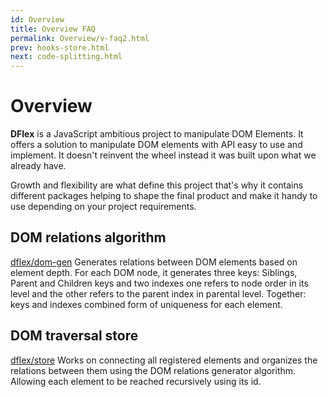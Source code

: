```yaml
---
id: Overview
title: Overview FAQ
permalink: Overview/v-faq2.html
prev: hooks-store.html
next: code-splitting.html
---
```


# Overview

**DFlex** is a JavaScript ambitious project to manipulate DOM Elements. It
offers a solution to manipulate DOM elements with API easy to use
and implement. It doesn't reinvent the wheel instead it was built upon
what we already have.

Growth and flexibility are what define this project that's why it contains different
packages helping to shape the final product and make it handy to use
depending on your project requirements.

## DOM relations algorithm

[dflex/dom-gen](/dom-gen) Generates relations between DOM elements based on
element depth. For each DOM node, it generates three keys: Siblings, Parent and
Children keys and two
indexes one refers to node order in its level and the other refers to the parent
index in parental level. Together: keys and indexes combined form of
uniqueness for each element.

## DOM traversal store

[dflex/store](/store) Works on connecting all registered elements and organizes the
relations between them using the DOM relations generator algorithm. Allowing
each element to be reached recursively using its id.
